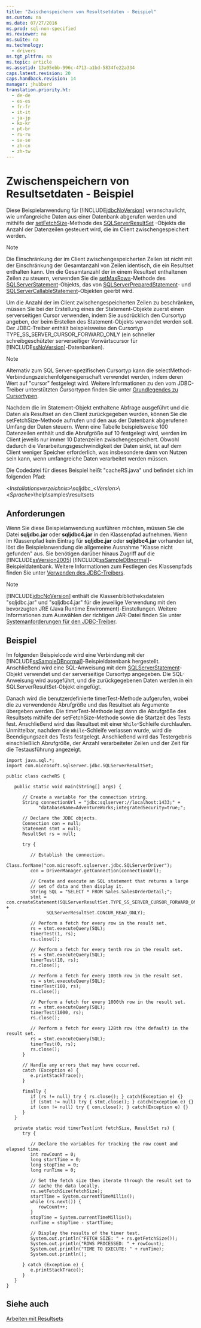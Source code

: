 ```yaml
---
title: "Zwischenspeichern von Resultsetdaten - Beispiel"
ms.custom: na
ms.date: 07/27/2016
ms.prod: sql-non-specified
ms.reviewer: na
ms.suite: na
ms.technology: 
  - drivers
ms.tgt_pltfrm: na
ms.topic: article
ms.assetid: 13a95ebb-996c-4713-a1bd-5834fe22a334
caps.latest.revision: 20
caps.handback.revision: 14
manager: jhubbard
translation.priority.ht: 
  - de-de
  - es-es
  - fr-fr
  - it-it
  - ja-jp
  - ko-kr
  - pt-br
  - ru-ru
  - sv-se
  - zh-cn
  - zh-tw
---
```

# Zwischenspeichern von Resultsetdaten - Beispiel
  Diese Beispielanwendung für [!INCLUDE[jdbcNoVersion](../content/includes/jdbcNoVersion_md.md)] veranschaulicht, wie umfangreiche Daten aus einer Datenbank abgerufen werden und mithilfe der [setFetchSize](../content/setFetchSize-Method--SQLServerResultSet-.md)\-Methode des [SQLServerResultSet](../content/SQLServerResultSet-Class.md) \-Objekts die Anzahl der Datenzeilen gesteuert wird, die im Client zwischengespeichert werden.  
  
> [!NOTE]  
>  Die Einschränkung der im Client zwischengespeicherten Zeilen ist nicht mit der Einschränkung der Gesamtanzahl von Zeilen identisch, die ein Resultset enthalten kann. Um die Gesamtanzahl der in einem Resultset enthaltenen Zeilen zu steuern, verwenden Sie die [setMaxRows](../content/setMaxRows-Method--SQLServerStatement-.md)\-Methode des [SQLServerStatement](../content/SQLServerStatement-Class.md)\-Objekts, das von [SQLServerPreparedStatement](../content/SQLServerPreparedStatement-Class.md)\- und [SQLServerCallableStatement](../content/SQLServerCallableStatement-Class.md)\-Objekten geerbt wird.  
  
 Um die Anzahl der im Client zwischengespeicherten Zeilen zu beschränken, müssen Sie bei der Erstellung eines der Statement\-Objekte zuerst einen serverseitigen Cursor verwenden, indem Sie ausdrücklich den Cursortyp angeben, der beim Erstellen des Statement\-Objekts verwendet werden soll. Der JDBC\-Treiber enthält beispielsweise den Cursortyp TYPE\_SS\_SERVER\_CURSOR\_FORWARD\_ONLY \(ein schneller schreibgeschützter serverseitiger Vorwärtscursor für [!INCLUDE[ssNoVersion](../content/includes/ssNoVersion_md.md)]\-Datenbanken\).  
  
> [!NOTE]  
>  Alternativ zum SQL Server\-spezifischen Cursortyp kann die selectMethod\-Verbindungszeichenfolgeneigenschaft verwendet werden, indem deren Wert auf "cursor" festgelegt wird. Weitere Informationen zu den vom JDBC\-Treiber unterstützten Cursortypen finden Sie unter [Grundlegendes zu Cursortypen](../content/Understanding-Cursor-Types.md).  
  
 Nachdem die im Statement\-Objekt enthaltene Abfrage ausgeführt und die Daten als Resultset an den Client zurückgegeben wurden, können Sie die setFetchSize\-Methode aufrufen und den aus der Datenbank abgerufenen Umfang der Daten steuern. Wenn eine Tabelle beispielsweise 100 Datenzeilen enthält und die Abrufgröße auf 10 festgelegt wird, werden im Client jeweils nur immer 10 Datenzeilen zwischengespeichert. Obwohl dadurch die Verarbeitungsgeschwindigkeit der Daten sinkt, ist auf dem Client weniger Speicher erforderlich, was insbesondere dann von Nutzen sein kann, wenn umfangreiche Daten verarbeitet werden müssen.  
  
 Die Codedatei für dieses Beispiel heißt "cacheRS.java" und befindet sich im folgenden Pfad:  
  
 \<*Installationsverzeichnis*\>\\sqljdbc\_\<*Version*\>\\\<*Sprache*\>\\help\\samples\\resultsets  
  
## Anforderungen  
 Wenn Sie diese Beispielanwendung ausführen möchten, müssen Sie die Datei **sqljdbc.jar** oder **sqljdbc4.jar** in den Klassenpfad aufnehmen. Wenn im Klassenpfad kein Eintrag für **sqljdbc.jar** oder **sqljdbc4.jar** vorhanden ist, löst die Beispielanwendung die allgemeine Ausnahme "Klasse nicht gefunden" aus. Sie benötigen darüber hinaus Zugriff auf die [!INCLUDE[ssVersion2005](../content/includes/ssVersion2005_md.md)] [!INCLUDE[ssSampleDBnormal](../content/includes/ssSampleDBnormal_md.md)]\-Beispieldatenbank. Weitere Informationen zum Festlegen des Klassenpfads finden Sie unter [Verwenden des JDBC-Treibers](../content/Using-the-JDBC-Driver.md).  
  
> [!NOTE]  
>  [!INCLUDE[jdbcNoVersion](../content/includes/jdbcNoVersion_md.md)] enthält die Klassenbibliotheksdateien "sqljdbc.jar" und "sqljdbc4.jar" für die jeweilige Verwendung mit den bevorzugten JRE \(Java Runtime Environment\)\-Einstellungen. Weitere Informationen zum Auswählen der richtigen JAR\-Datei finden Sie unter [Systemanforderungen für den JDBC-Treiber](../content/System-Requirements-for-the-JDBC-Driver.md).  
  
## Beispiel  
 Im folgenden Beispielcode wird eine Verbindung mit der [!INCLUDE[ssSampleDBnormal](../content/includes/ssSampleDBnormal_md.md)]\-Beispieldatenbank hergestellt. Anschließend wird eine SQL\-Anweisung mit dem [SQLServerStatement](../content/SQLServerStatement-Class.md)\-Objekt verwendet und der serverseitige Cursortyp angegeben. Die SQL\-Anweisung wird ausgeführt, und die zurückgegebenen Daten werden in ein SQLServerResultSet\-Objekt eingefügt.  
  
 Danach wird die benutzerdefinierte timerTest\-Methode aufgerufen, wobei die zu verwendende Abrufgröße und das Resultset als Argumente übergeben werden. Die timerTest\-Methode legt dann die Abrufgröße des Resultsets mithilfe der setFetchSize\-Methode sowie die Startzeit des Tests fest. Anschließend wird das Resultset mit einer `While`\-Schleife durchlaufen. Unmittelbar, nachdem die `While`\-Schleife verlassen wurde, wird die Beendigungszeit des Tests festgelegt. Anschließend wird das Testergebnis einschließlich Abrufgröße, der Anzahl verarbeiteter Zeilen und der Zeit für die Testausführung angezeigt.  
  
```  
import java.sql.*;  
import com.microsoft.sqlserver.jdbc.SQLServerResultSet;  
  
public class cacheRS {  
  
   public static void main(String[] args) {  
  
      // Create a variable for the connection string.  
      String connectionUrl = "jdbc:sqlserver://localhost:1433;" +  
            "databaseName=AdventureWorks;integratedSecurity=true;";  
  
      // Declare the JDBC objects.  
      Connection con = null;  
      Statement stmt = null;  
      ResultSet rs = null;  
  
      try {  
  
         // Establish the connection.  
         Class.forName("com.microsoft.sqlserver.jdbc.SQLServerDriver");  
         con = DriverManager.getConnection(connectionUrl);  
  
         // Create and execute an SQL statement that returns a large  
         // set of data and then display it.  
         String SQL = "SELECT * FROM Sales.SalesOrderDetail;";  
         stmt = con.createStatement(SQLServerResultSet.TYPE_SS_SERVER_CURSOR_FORWARD_ONLY, +  
               SQLServerResultSet.CONCUR_READ_ONLY);  
  
         // Perform a fetch for every row in the result set.  
         rs = stmt.executeQuery(SQL);  
         timerTest(1, rs);  
         rs.close();  
  
         // Perform a fetch for every tenth row in the result set.  
         rs = stmt.executeQuery(SQL);  
         timerTest(10, rs);  
         rs.close();  
  
         // Perform a fetch for every 100th row in the result set.  
         rs = stmt.executeQuery(SQL);  
         timerTest(100, rs);  
         rs.close();  
  
         // Perform a fetch for every 1000th row in the result set.  
         rs = stmt.executeQuery(SQL);  
         timerTest(1000, rs);  
         rs.close();  
  
         // Perform a fetch for every 128th row (the default) in the result set.  
         rs = stmt.executeQuery(SQL);  
         timerTest(0, rs);  
         rs.close();  
      }  
  
      // Handle any errors that may have occurred.  
      catch (Exception e) {  
         e.printStackTrace();  
      }  
  
      finally {  
         if (rs != null) try { rs.close(); } catch(Exception e) {}  
         if (stmt != null) try { stmt.close(); } catch(Exception e) {}  
         if (con != null) try { con.close(); } catch(Exception e) {}  
      }  
   }  
  
   private static void timerTest(int fetchSize, ResultSet rs) {  
      try {  
  
         // Declare the variables for tracking the row count and elapsed time.  
         int rowCount = 0;  
         long startTime = 0;  
         long stopTime = 0;  
         long runTime = 0;  
  
         // Set the fetch size then iterate through the result set to  
         // cache the data locally.  
         rs.setFetchSize(fetchSize);  
         startTime = System.currentTimeMillis();  
         while (rs.next()) {  
            rowCount++;  
         }  
         stopTime = System.currentTimeMillis();  
         runTime = stopTime - startTime;  
  
         // Display the results of the timer test.  
         System.out.println("FETCH SIZE: " + rs.getFetchSize());  
         System.out.println("ROWS PROCESSED: " + rowCount);  
         System.out.println("TIME TO EXECUTE: " + runTime);  
         System.out.println();  
  
      } catch (Exception e) {  
         e.printStackTrace();  
      }  
   }  
}  
```  
  
## Siehe auch  
 [Arbeiten mit Resultsets](../content/Working-with-Result-Sets.md)  
  
  